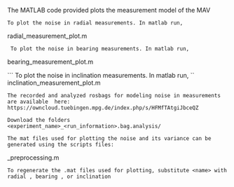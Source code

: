 The MATLAB code provided plots the measurement model of the MAV

```To plot the noise in radial measurements. In matlab run,```

radial_measurement_plot.m

``` To plot the noise in bearing measurements. In matlab run,```

bearing_measurement_plot.m

``` To plot the noise in inclination measurements. In matlab run, ``
inclination_measurement_plot.m

``` The recorded and analyzed rosbags for modeling noise in measurements are available  here: https://owncloud.tuebingen.mpg.de/index.php/s/HFMfTAtgiJbceQZ ```

``` Download the folders  <experiment_name>_<run_information>.bag.analysis/ ```

``` The mat files used for plotting the noise and its variance can be generated using the scripts files:  ```

<name>_preprocessing.m

``` To regenerate the .mat files used for plotting, substitute <name> with radial , bearing , or inclination ```

